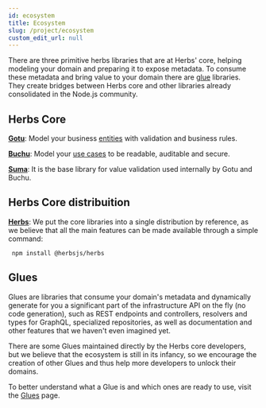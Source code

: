 ```yaml
---
id: ecosystem
title: Ecosystem
slug: /project/ecosystem
custom_edit_url: null
---
```


There are three primitive herbs libraries that are at Herbs' core, helping modeling your domain and preparing it to expose metadata. To consume these metadata and bring value to your domain there are [glue](/docs/glues) libraries. They create bridges between Herbs core and other libraries already consolidated in the Node.js community.

## Herbs Core

[**Gotu**](https://github.com/herbsjs/gotu): Model your business [entities](/docs/entity/getting-started) with validation and business rules.

[**Buchu**](https://github.com/herbsjs/buchu): Model your [use cases](/docs/usecase/getting-started) to be readable, auditable and secure.

[**Suma**](https://github.com/herbsjs/suma): It is the base library for value validation used internally by Gotu and Buchu.

## Herbs Core distribuition

[**Herbs**](https://github.com/herbsjs/herbs): We put the core libraries into a single distribution by reference, as we believe that all the main features can be made available through a simple command: 

```
 npm install @herbsjs/herbs 
```

## Glues

Glues are libraries that consume your domain's metadata and dynamically generate for you a significant part of the infrastructure API on the fly (no code generation), such as REST endpoints and controllers, resolvers and types for GraphQL, specialized repositories, as well as documentation and other features that we haven't even imagined yet.

There are some Glues maintained directly by the Herbs core developers, but we believe that the ecosystem is still in its infancy, so we encourage the creation of other Glues and thus help more developers to unlock their domains.

To better understand what a Glue is and which ones are ready to use, visit the [Glues](/docs/glues) page.
